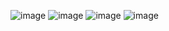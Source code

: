 ![image](https://github.com/ExSaw/Permissons_Handling/assets/86077011/24b01177-4305-4428-96d2-fb558d34aa23)
![image](https://github.com/ExSaw/Permissons_Handling/assets/86077011/a4005f7b-390b-4a2f-b143-ac76c23093cb)
![image](https://github.com/ExSaw/Permissons_Handling/assets/86077011/f275b8e7-e7f5-4625-aeb9-f6d28431379d)
![image](https://github.com/ExSaw/Permissons_Handling/assets/86077011/2e436097-4da0-4871-b0da-25114f6dc20f)



